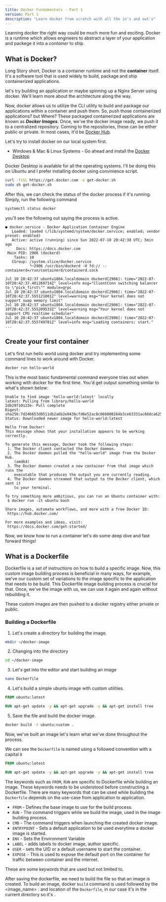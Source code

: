 ```yaml
---
title: Docker Fundamentals - Part 1
version: Part 1
description: "Learn docker from scratch with all the in's and out's"
---
```


Learning docker the right way could be much more fun and exciting. Docker is a runtime which allows engineers to abstract a layer of your application and packege it into a *container* to ship.

## What is Docker?

Long Story short, Docker is a container runtime and not the **container** itself. It's a software tool that is used widely to build, package and ship containerized applications.

let's try building an application or maybe spinning up a Nginx Server using docker. We'll learn more about the architecture along the way.

Now, docker allows us to utilize the CLI utility to build and package our applications within a container and push them. So, push those containerized applications? but Where? These packaged containerized applications are known as ***Docker Images***. Once, we've the docker image ready, we push it to a centralized repository. Coming to the repositories, these can be either public or private. In most cases, it'd be [Docker Hub](https://hub.docker.com/).

Let's try to install docker on our local system first.
- Windows & Mac & Linux Systems - Go ahead and install the [Docker Desktop](https://www.docker.com/products/docker-desktop/)

Docker Desktop is available for all the operating systems. I'll be doing this on Ubuntu and I prefer installing docker using convinience script. 

```bash
curl -fsSL https://get.docker.com -o get-docker.sh
sudo sh get-docker.sh
```
After this, we can check the status of the docker process if it's running. Simply, run the following command

```bash
systemctl status docker
```
you'll see the following out saying the process is active.

```output
● docker.service - Docker Application Container Engine
   Loaded: loaded (/lib/systemd/system/docker.service; enabled; vendor preset: enabled)
   Active: active (running) since Sun 2022-07-10 20:42:38 UTC; 5min ago
     Docs: https://docs.docker.com
 Main PID: 2906 (dockerd)
    Tasks: 10
   CGroup: /system.slice/docker.service
           └─2906 /usr/bin/dockerd -H fd:// --containerd=/run/containerd/containerd.sock

Jul 10 20:42:37 ubuntu1804.localdomain dockerd[2906]: time="2022-07-10T20:42:37.401269714Z" level=info msg="ClientConn switching balancer to \"pick_first\"" module=grpc
Jul 10 20:42:37 ubuntu1804.localdomain dockerd[2906]: time="2022-07-10T20:42:37.555121801Z" level=warning msg="Your kernel does not support swap memory limit"
Jul 10 20:42:37 ubuntu1804.localdomain dockerd[2906]: time="2022-07-10T20:42:37.555209533Z" level=warning msg="Your kernel does not support CPU realtime scheduler"
Jul 10 20:42:37 ubuntu1804.localdomain dockerd[2906]: time="2022-07-10T20:42:37.555749781Z" level=info msg="Loading containers: start."
...
```

## Create your first container

Let's first run hello world using docker and try implementing some command lines to work around with Docker.

```bash
docker run hello-world
```

This is the most basic fundamental command everyone tries out when working with docker for the first time. You'd get output something similar to what's shown below:
```output
Unable to find image 'hello-world:latest' locally
latest: Pulling from library/hello-world
2db29710123e: Pull complete
Digest: sha256:7d246653d0511db2a6b2e0436cfd0e52ac8c066000264b3ce63331ac66dca625
Status: Downloaded newer image for hello-world:latest

Hello from Docker!
This message shows that your installation appears to be working correctly.

To generate this message, Docker took the following steps:
 1. The Docker client contacted the Docker daemon.
 2. The Docker daemon pulled the "hello-world" image from the Docker Hub.
    (amd64)
 3. The Docker daemon created a new container from that image which runs the
    executable that produces the output you are currently reading.
 4. The Docker daemon streamed that output to the Docker client, which sent it
    to your terminal.

To try something more ambitious, you can run an Ubuntu container with:
 $ docker run -it ubuntu bash

Share images, automate workflows, and more with a free Docker ID:
 https://hub.docker.com/

For more examples and ideas, visit:
 https://docs.docker.com/get-started/
```

Now, we know how to run a container let's do some deep dive and fast forward things!

## What is a Dockerfile

Dockerfile is a set of instructions on how to build a specific image. Now, this custom image building process is beneficial in many ways, for example, we've our custom set of variations to the image specific to the application that needs to be build. This Dockerfile image building process is crucial for that. Once, we've the image with us, we can use it again and again without rebuilding it. 

These custom images are then pushed to a docker registry either private or public.

### Building a Dockerfile

1. Let's create a directory for building the image.
```bash
mkdir ~/docker-image
```

2. Changing into the directory
```bash
cd ~/docker-image
```

3. Let's get into the editor and start building an image
```bash
nano Dockerfile
```

4. Let's build a simple ubuntu image with custom utilities.
```Dockerfile
FROM ubuntu:latest

RUN apt-get update -y && apt-get upgrade -y && apt-get install tree
```

5. Save the file and build the docker image.
```bash
docker build -t ubuntu:custom .
```

Now, we've built an image let's learn what we've done throughout the process.

We can see the `Dockerfile` is named using a followed convention with a capital `D`

```Dockerfile
FROM ubuntu:latest

RUN apt-get update -y && apt-get upgrade -y && apt-get install tree
```
The keywords such as `FROM`, `RUN` are specific to Dockerfile while building an image. These keywords needs to be understood before constructing a Dockerfile. There are many keywords that can be used while building the `Dockerfile` depends on the use-case from application to application.

- `FROM` - Defines the base image to use for the build process.
- `RUN` - The command triggers while we build the image, used in the image building process.
- `CMD` - The command triggers when launching the created docker image.
- `ENTRYPOINT` - Sets a default application to be used everytime a docker image is started.
- `ENV` - Sets the Environment Variable
- `LABEL` - adds labels to docker image, author specific.
- `USER` - sets the UID or a default username to start the container.
- `EXPOSE` - This is used to expose the default port on the container for traffic between container and the internet.

These are some keywords that are used but not limited to.
 
After saving the dockerfile, we need to build the file so that an image is created. To build an image, docker `build` command is used followed by the <image_name> : <tag> and location of the `Dockerfile`, in our case it's in the current directory so it's `.`